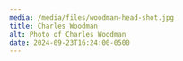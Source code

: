 ```yaml
---
media: /media/files/woodman-head-shot.jpg
title: Charles Woodman
alt: Photo of Charles Woodman
date: 2024-09-23T16:24:00-0500
---
```

